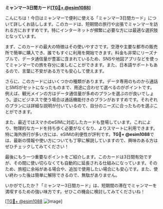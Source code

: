 **ミャンマー3日間カード[[TG💪+ @esim1088](https://t.me/s/esim1088)]**

こんにちは！今日はミャンマーで便利に使える「ミャンマー3日間カード」について詳しくお話しします。このカードは、短期間の旅行や出張でミャンマーを訪れる方におすすめです。特にインターネットが頻繁に必要な方には最適な選択肢となっています。

まず、このカードの最大の特徴はその使いやすさです。空港や主要な都市の販売所で簡単に購入でき、誰でもすぐに利用を開始できます。料金も非常にリーズナブルで、データ通信量が豊富に含まれているため、SNSや地図アプリなどを使ってミャンマーでの旅を存分に楽しむことができます。また、日本語サポートもあるので、言葉に不安がある方でも安心して使えます。

さらに、このカードにはいくつかの種類があります。データ専用のものから通話とSMSがセットになったものまで、用途に合わせて選べるのがポイントです。例えば、観光メインの方はデータ通信量が多めのプランを選ぶのが良いでしょう。逆にビジネスで使う場合は通話機能付きのプランがおすすめです。それぞれのプランには詳細な説明が付いているので、自分のニーズに合ったものを選ぶことができます。

また、最近ではスマホのeSIMに対応したカードも登場しています。これにより、物理的なカードを持ち歩く必要がなくなり、よりスマートに利用できます。特に海外旅行が多い方には、eSIMの利便性が評判です。**TG💪+ @esim1088**では、最新の情報や使い方についても丁寧に解説していますので、興味のある方はぜひチェックしてみてください！

最後にもう一つ重要なポイントをご紹介します。このカードは3日間有効ですが、その間に使い切らなくても自動的に延長される仕組みになっています。そのため、旅程に余裕がある場合や、追加で使用したい場合にも安心です。また、使い終わった後は簡単に解除できるので、無駄がありません。

いかがでしたか？「ミャンマー3日間カード」は、短期間の滞在でミャンマーを満喫するための強い味方です。ぜひこの機会に検討してみてくださいね！

[[TG💪+ @esim1088](https://t.me/s/esim1088) ![Image](https://i.postimg.cc/Y0z9fWf4/image.png)]
